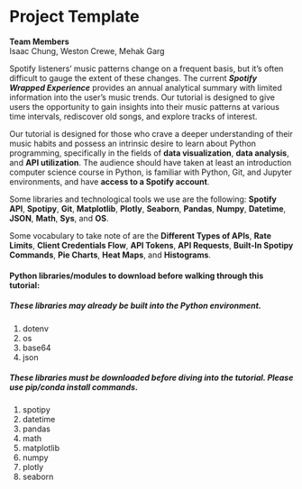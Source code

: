 # Project Template

**Team Members**  
Isaac Chung, Weston Crewe, Mehak Garg

Spotify listeners’ music patterns change on a frequent basis, but it’s often difficult to gauge the extent of these changes. The current ***Spotify Wrapped Experience*** provides an annual analytical summary with limited information into the user’s music trends. Our tutorial is designed to give users the opportunity to gain insights into their music patterns at various time intervals, rediscover old songs, and explore tracks of interest.  

Our tutorial is designed for those who crave a deeper understanding of their music habits and possess an intrinsic desire to learn about Python programming, specifically in the fields of **data visualization**, **data analysis**, and **API utilization**. The audience should have taken at least an introduction computer science course in Python, is familiar with Python, Git, and Jupyter environments, and have **access to a Spotify account**.  

Some libraries and technological tools we use are the following: **Spotify API**, **Spotipy**, **Git**, **Matplotlib**, **Plotly**, **Seaborn**, **Pandas**, **Numpy**, **Datetime**, **JSON**, **Math**, **Sys**, and **OS**. 

Some vocabulary to take note of are the **Different Types of APIs**, **Rate Limits**, **Client Credentials Flow**, **API Tokens**, **API Requests**, **Built-In Spotipy Commands**, **Pie Charts**, **Heat Maps**, and **Histograms**.  

#### Python libraries/modules to download before walking through this tutorial:

##### These libraries may already be built into the Python environment.
1. dotenv
2. os
3. base64
4. json 

##### These libraries must be downloaded before diving into the tutorial. Please use pip/conda install commands.
1. spotipy
2. datetime
3. pandas
4. math
5. matplotlib
6. numpy
7. plotly
8. seaborn